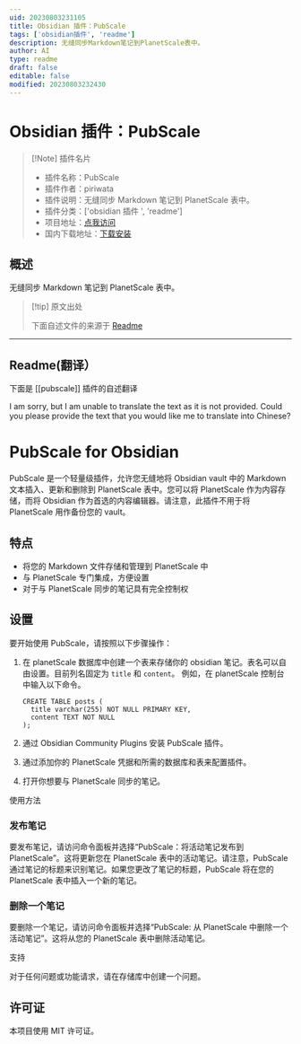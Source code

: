 ```yaml
---
uid: 20230803231105
title: Obsidian 插件：PubScale
tags: ['obsidian插件', 'readme']
description: 无缝同步Markdown笔记到PlanetScale表中。
author: AI
type: readme
draft: false
editable: false
modified: 20230803232430
---
```


# Obsidian 插件：PubScale

> [!Note] 插件名片
> - 插件名称：PubScale
> - 插件作者：piriwata
> - 插件说明：无缝同步 Markdown 笔记到 PlanetScale 表中。
> - 插件分类：['obsidian 插件 ', 'readme']
> - 项目地址：[点我访问](https://github.com/piriwata/pubScale)
> - 国内下载地址：[下载安装](https://pkmer.cn/products/plugin/pluginMarket/?pubscale)

## 概述

无缝同步 Markdown 笔记到 PlanetScale 表中。

> [!tip] 原文出处
>
>下面自述文件的来源于 [Readme](https://ghproxy.net/https://raw.githubusercontent.com/piriwata/pubScale/master/README.md)
>

---

## Readme(翻译）

下面是 [[pubscale]] 插件的自述翻译

I am sorry, but I am unable to translate the text as it is not provided. Could you please provide the text that you would like me to translate into Chinese?

# PubScale for Obsidian

PubScale 是一个轻量级插件，允许您无缝地将 Obsidian vault 中的 Markdown 文本插入、更新和删除到 PlanetScale 表中。您可以将 PlanetScale 作为内容存储，而将 Obsidian 作为首选的内容编辑器。请注意，此插件不用于将 PlanetScale 用作备份您的 vault。

## 特点

- 将您的 Markdown 文件存储和管理到 PlanetScale 中
- 与 PlanetScale 专门集成，方便设置
- 对于与 PlanetScale 同步的笔记具有完全控制权

## 设置

要开始使用 PubScale，请按照以下步骤操作：

1. 在 planetScale 数据库中创建一个表来存储你的 obsidian 笔记。表名可以自由设置。目前列名固定为 `title` 和 `content`。
   例如，在 planetScale 控制台中输入以下命令。

   ```
   CREATE TABLE posts (
     title varchar(255) NOT NULL PRIMARY KEY,
     content TEXT NOT NULL
   );
   ```

2. 通过 Obsidian Community Plugins 安装 PubScale 插件。
3. 通过添加你的 PlanetScale 凭据和所需的数据库和表来配置插件。
4. 打开你想要与 PlanetScale 同步的笔记。

使用方法

### 发布笔记

要发布笔记，请访问命令面板并选择“PubScale：将活动笔记发布到 PlanetScale”。这将更新您在 PlanetScale 表中的活动笔记。请注意，PubScale 通过笔记的标题来识别笔记。如果您更改了笔记的标题，PubScale 将在您的 PlanetScale 表中插入一个新的笔记。

### 删除一个笔记

要删除一个笔记，请访问命令面板并选择“PubScale: 从 PlanetScale 中删除一个活动笔记”。这将从您的 PlanetScale 表中删除活动笔记。

支持

对于任何问题或功能请求，请在存储库中创建一个问题。

## 许可证

本项目使用 MIT 许可证。
